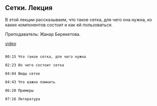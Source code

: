 ## Сетки. Лекция

В этой лекции рассказываем, что такое сетка, для чего она нужна, из каких компонентов состоит и как ей пользоваться. 

Преподаватель: Жанар Берекетова. 

[video](https://player.softculture.cc/embed/PRT/PRT_50.9.08_L99-3_Grids)

```chapters

00:15 Что такое сетка, для чего нужна

02:23 Из чего состоит сетка

04:04 Виды сеток

04:43 Что важно помнить

06:20 Примеры

07:16 Литература

```